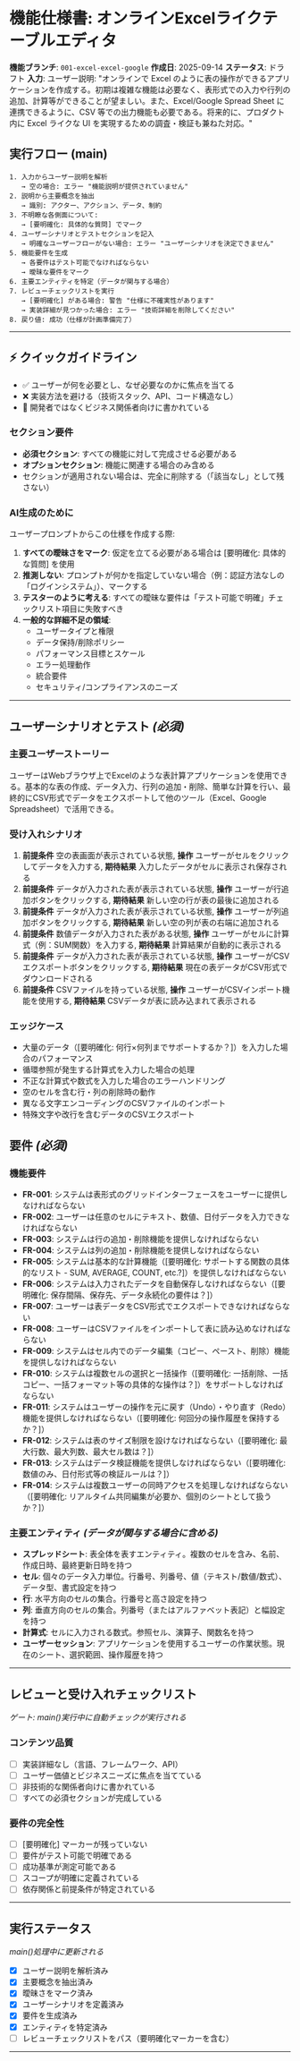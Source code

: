 # 機能仕様書: オンラインExcelライクテーブルエディタ

**機能ブランチ**: `001-excel-excel-google`
**作成日**: 2025-09-14
**ステータス**: ドラフト
**入力**: ユーザー説明: "オンラインで Excel のように表の操作ができるアプリケーションを作成する。初期は複雑な機能は必要なく、表形式での入力や行列の追加、計算等ができることが望ましい。また、Excel/Google Spread Sheet に連携できるように、CSV 等での出力機能も必要である。将来的に、プロダクト内に Excel ライクな UI を実現するための調査・検証も兼ねた対応。"

## 実行フロー (main)
```
1. 入力からユーザー説明を解析
   → 空の場合: エラー "機能説明が提供されていません"
2. 説明から主要概念を抽出
   → 識別: アクター、アクション、データ、制約
3. 不明瞭な各側面について:
   → [要明確化: 具体的な質問] でマーク
4. ユーザーシナリオとテストセクションを記入
   → 明確なユーザーフローがない場合: エラー "ユーザーシナリオを決定できません"
5. 機能要件を生成
   → 各要件はテスト可能でなければならない
   → 曖昧な要件をマーク
6. 主要エンティティを特定（データが関与する場合）
7. レビューチェックリストを実行
   → [要明確化] がある場合: 警告 "仕様に不確実性があります"
   → 実装詳細が見つかった場合: エラー "技術詳細を削除してください"
8. 戻り値: 成功（仕様が計画準備完了）
```

---

## ⚡ クイックガイドライン
- ✅ ユーザーが何を必要とし、なぜ必要なのかに焦点を当てる
- ❌ 実装方法を避ける（技術スタック、API、コード構造なし）
- 👥 開発者ではなくビジネス関係者向けに書かれている

### セクション要件
- **必須セクション**: すべての機能に対して完成させる必要がある
- **オプションセクション**: 機能に関連する場合のみ含める
- セクションが適用されない場合は、完全に削除する（「該当なし」として残さない）

### AI生成のために
ユーザープロンプトからこの仕様を作成する際:
1. **すべての曖昧さをマーク**: 仮定を立てる必要がある場合は [要明確化: 具体的な質問] を使用
2. **推測しない**: プロンプトが何かを指定していない場合（例：認証方法なしの「ログインシステム」）、マークする
3. **テスターのように考える**: すべての曖昧な要件は「テスト可能で明確」チェックリスト項目に失敗すべき
4. **一般的な詳細不足の領域**:
   - ユーザータイプと権限
   - データ保持/削除ポリシー
   - パフォーマンス目標とスケール
   - エラー処理動作
   - 統合要件
   - セキュリティ/コンプライアンスのニーズ

---

## ユーザーシナリオとテスト *(必須)*

### 主要ユーザーストーリー
ユーザーはWebブラウザ上でExcelのような表計算アプリケーションを使用できる。基本的な表の作成、データ入力、行列の追加・削除、簡単な計算を行い、最終的にCSV形式でデータをエクスポートして他のツール（Excel、Google Spreadsheet）で活用できる。

### 受け入れシナリオ
1. **前提条件** 空の表画面が表示されている状態, **操作** ユーザーがセルをクリックしてデータを入力する, **期待結果** 入力したデータがセルに表示され保存される
2. **前提条件** データが入力された表が表示されている状態, **操作** ユーザーが行追加ボタンをクリックする, **期待結果** 新しい空の行が表の最後に追加される
3. **前提条件** データが入力された表が表示されている状態, **操作** ユーザーが列追加ボタンをクリックする, **期待結果** 新しい空の列が表の右端に追加される
4. **前提条件** 数値データが入力された表がある状態, **操作** ユーザーがセルに計算式（例：SUM関数）を入力する, **期待結果** 計算結果が自動的に表示される
5. **前提条件** データが入力された表が表示されている状態, **操作** ユーザーがCSVエクスポートボタンをクリックする, **期待結果** 現在の表データがCSV形式でダウンロードされる
6. **前提条件** CSVファイルを持っている状態, **操作** ユーザーがCSVインポート機能を使用する, **期待結果** CSVデータが表に読み込まれて表示される

### エッジケース
- 大量のデータ（[要明確化: 何行×何列までサポートするか？]）を入力した場合のパフォーマンス
- 循環参照が発生する計算式を入力した場合の処理
- 不正な計算式や数式を入力した場合のエラーハンドリング
- 空のセルを含む行・列の削除時の動作
- 異なる文字エンコーディングのCSVファイルのインポート
- 特殊文字や改行を含むデータのCSVエクスポート

## 要件 *(必須)*

### 機能要件
- **FR-001**: システムは表形式のグリッドインターフェースをユーザーに提供しなければならない
- **FR-002**: ユーザーは任意のセルにテキスト、数値、日付データを入力できなければならない
- **FR-003**: システムは行の追加・削除機能を提供しなければならない
- **FR-004**: システムは列の追加・削除機能を提供しなければならない
- **FR-005**: システムは基本的な計算機能（[要明確化: サポートする関数の具体的なリスト - SUM, AVERAGE, COUNT, etc.?]）を提供しなければならない
- **FR-006**: システムは入力されたデータを自動保存しなければならない（[要明確化: 保存間隔、保存先、データ永続化の要件は？]）
- **FR-007**: ユーザーは表データをCSV形式でエクスポートできなければならない
- **FR-008**: ユーザーはCSVファイルをインポートして表に読み込めなければならない
- **FR-009**: システムはセル内でのデータ編集（コピー、ペースト、削除）機能を提供しなければならない
- **FR-010**: システムは複数セルの選択と一括操作（[要明確化: 一括削除、一括コピー、一括フォーマット等の具体的な操作は？]）をサポートしなければならない
- **FR-011**: システムはユーザーの操作を元に戻す（Undo）・やり直す（Redo）機能を提供しなければならない（[要明確化: 何回分の操作履歴を保持するか？]）
- **FR-012**: システムは表のサイズ制限を設けなければならない（[要明確化: 最大行数、最大列数、最大セル数は？]）
- **FR-013**: システムはデータ検証機能を提供しなければならない（[要明確化: 数値のみ、日付形式等の検証ルールは？]）
- **FR-014**: システムは複数ユーザーの同時アクセスを処理しなければならない（[要明確化: リアルタイム共同編集が必要か、個別のシートとして扱うか？]）

### 主要エンティティ *(データが関与する場合に含める)*
- **スプレッドシート**: 表全体を表すエンティティ。複数のセルを含み、名前、作成日時、最終更新日時を持つ
- **セル**: 個々のデータ入力単位。行番号、列番号、値（テキスト/数値/数式）、データ型、書式設定を持つ
- **行**: 水平方向のセルの集合。行番号と高さ設定を持つ
- **列**: 垂直方向のセルの集合。列番号（またはアルファベット表記）と幅設定を持つ
- **計算式**: セルに入力される数式。参照セル、演算子、関数名を持つ
- **ユーザーセッション**: アプリケーションを使用するユーザーの作業状態。現在のシート、選択範囲、操作履歴を持つ

---

## レビューと受け入れチェックリスト
*ゲート: main()実行中に自動チェックが実行される*

### コンテンツ品質
- [ ] 実装詳細なし（言語、フレームワーク、API）
- [ ] ユーザー価値とビジネスニーズに焦点を当てている
- [ ] 非技術的な関係者向けに書かれている
- [ ] すべての必須セクションが完成している

### 要件の完全性
- [ ] [要明確化] マーカーが残っていない
- [ ] 要件がテスト可能で明確である
- [ ] 成功基準が測定可能である
- [ ] スコープが明確に定義されている
- [ ] 依存関係と前提条件が特定されている

---

## 実行ステータス
*main()処理中に更新される*

- [x] ユーザー説明を解析済み
- [x] 主要概念を抽出済み
- [x] 曖昧さをマーク済み
- [x] ユーザーシナリオを定義済み
- [x] 要件を生成済み
- [x] エンティティを特定済み
- [ ] レビューチェックリストをパス（要明確化マーカーを含む）

---